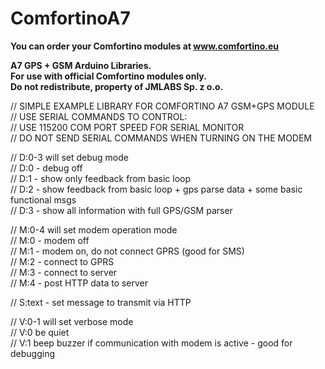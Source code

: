 # ComfortinoA7

**You can order your Comfortino modules at www.comfortino.eu**  
  
  
**A7 GPS + GSM Arduino Libraries.  
For use with official Comfortino modules only.  
Do not redistribute, property of JMLABS Sp. z o.o.**  
  
// SIMPLE EXAMPLE LIBRARY FOR COMFORTINO A7 GSM+GPS MODULE  
// USE SERIAL COMMANDS TO CONTROL:  
// USE 115200 COM PORT SPEED FOR SERIAL MONITOR  
// DO NOT SEND SERIAL COMMANDS WHEN TURNING ON THE MODEM  
  
// D:0-3 will set debug mode  
// D:0 - debug off  
// D:1 - show only feedback from basic loop  
// D:2 - show feedback from basic loop + gps parse data + some basic functional msgs  
// D:3 - show all information with full GPS/GSM parser  
  
// M:0-4 will set modem operation mode  
// M:0 - modem off  
// M:1 - modem on, do not connect GPRS (good for SMS)  
// M:2 - connect to GPRS  
// M:3 - connect to server   
// M:4 - post HTTP data to server   
  
// S:text - set message to transmit via HTTP  
  
// V:0-1  will set verbose mode  
// V:0 be quiet  
// V:1 beep buzzer if communication with modem is active - good for debugging  
